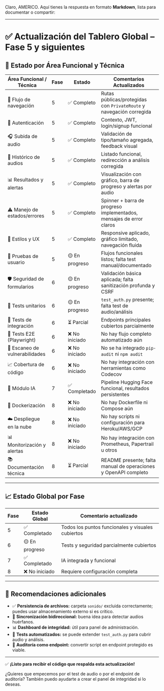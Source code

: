Claro, AMERICO. Aquí tienes la respuesta en formato **Markdown**, lista para documentar o compartir:

---

# ✅ Actualización del Tablero Global – Fase 5 y siguientes

## 📌 Estado por Área Funcional y Técnica

| Área Funcional / Técnica       | Fase | Estado         | Comentarios Actualizados                                            |
| ------------------------------ | ---- | -------------- | ------------------------------------------------------------------- |
| 🧭 Flujo de navegación         | 5    | ✅ Completo    | Rutas públicas/protegidas con `PrivateRoute` y navegación corregida |
| 🔐 Autenticación               | 5    | ✅ Completo    | Contexto, JWT, login/signup funcional                               |
| 🎧 Subida de audio             | 5    | ✅ Completo    | Validación de tipo/tamaño agregada, feedback visual                 |
| 📜 Histórico de audios         | 5    | ✅ Completo    | Listado funcional, redirección a análisis corregida                 |
| 📊 Resultados y alertas        | 5    | ✅ Completo    | Visualización con gráfico, barra de progreso y alertas por audio    |
| ⚠️ Manejo de estados/errores   | 5    | ✅ Completo    | Spinner + barra de progreso implementados, mensajes de error claros |
| 🎨 Estilos y UX                | 5    | ✅ Completo    | Responsive aplicado, gráfico limitado, navegación fluida            |
| 🧪 Pruebas de usuario          | 5    | 🟡 En progreso | Flujos funcionales listos; falta test manual/documentado            |
| 🛡️ Seguridad de formularios    | 6    | 🟡 En progreso | Validación básica aplicada; falta sanitización profunda y CSRF      |
| 🧪 Tests unitarios             | 6    | 🟡 En progreso | `test_auth.py` presente; falta test de audio/análisis               |
| 🔁 Tests de integración        | 6    | ⏳ Parcial     | Endpoints principales cubiertos parcialmente                        |
| 🧪 Tests E2E (Playwright)      | 6    | ❌ No iniciado | No hay flujo completo automatizado aún                              |
| 🧼 Escaneo de vulnerabilidades | 6    | ❌ No iniciado | No se ha integrado `pip-audit` ni `npm audit`                       |
| 📈 Cobertura de código         | 6    | ❌ No iniciado | No hay integración con herramientas como Codecov                    |
| 🤖 Módulo IA                   | 7    | ✅ Completado  | Pipeline Hugging Face funcional, resultados persistentes            |
| 🐳 Dockerización               | 8    | ❌ No iniciado | No hay Dockerfile ni Compose aún                                    |
| ☁️ Despliegue en la nube       | 8    | ❌ No iniciado | No hay scripts ni configuración para Heroku/AWS/GCP                 |
| 📊 Monitorización y alertas    | 8    | ❌ No iniciado | No hay integración con Prometheus, Papertrail u otros               |
| 📚 Documentación técnica       | 8    | ⏳ Parcial     | README presente; falta manual de operaciones y OpenAPI completo     |

---

## 📈 Estado Global por Fase

| Fase | Estado Global  | Comentario actualizado                            |
| ---- | -------------- | ------------------------------------------------- |
| 5    | ✅ Completado  | Todos los puntos funcionales y visuales cubiertos |
| 6    | 🟡 En progreso | Tests y seguridad parcialmente cubiertos          |
| 7    | ✅ Completado  | IA integrada y funcional                          |
| 8    | ❌ No iniciado | Requiere configuración completa                   |

---

## 🧠 Recomendaciones adicionales

- ✅ **Persistencia de archivos:** carpeta `sonido/` excluida correctamente; puedes usar almacenamiento externo si es crítico.
- 🔄 **Sincronización bidireccional:** buena idea para detectar audios huérfanos.
- 📊 **Dashboard de integridad:** útil para panel de administración.
- 🧪 **Tests automatizados:** se puede extender `test_auth.py` para cubrir audio y análisis.
- 🔐 **Auditoría como endpoint:** convertir script en endpoint protegido es viable.

---

✅ **¡Listo para recibir el código que respalda esta actualización!**

¿Quieres que empecemos por el test de audio o por el endpoint de auditoría? También puedo ayudarte a crear el panel de integridad si lo deseas.
